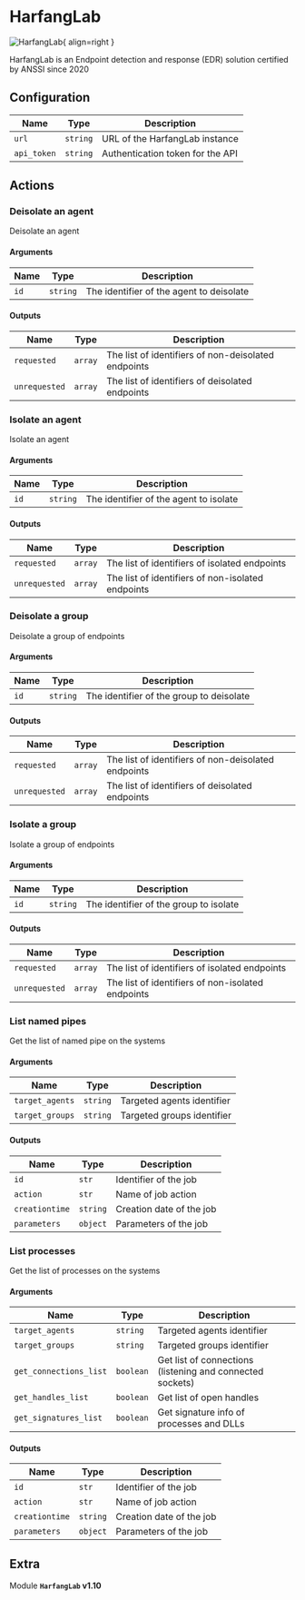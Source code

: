 # HarfangLab

![HarfangLab](/assets/playbooks/library/harfanglab.png){ align=right }

HarfangLab is an Endpoint detection and response (EDR) solution certified by ANSSI since 2020

## Configuration

| Name      |  Type   |  Description  |
| --------- | ------- | --------------------------- |
| `url` | `string` | URL of the HarfangLab instance |
| `api_token` | `string` | Authentication token for the API |

## Actions

### Deisolate an agent

Deisolate an agent

#### Arguments

| Name      |  Type   |  Description  |
| --------- | ------- | --------------------------- |
| `id` | `string` | The identifier of the agent to deisolate |


#### Outputs

| Name      |  Type   |  Description  |
| --------- | ------- | --------------------------- |
| `requested` | `array` | The list of identifiers of non-deisolated endpoints |
| `unrequested` | `array` | The list of identifiers of deisolated endpoints |

### Isolate an agent

Isolate an agent

#### Arguments

| Name      |  Type   |  Description  |
| --------- | ------- | --------------------------- |
| `id` | `string` | The identifier of the agent to isolate |


#### Outputs

| Name      |  Type   |  Description  |
| --------- | ------- | --------------------------- |
| `requested` | `array` | The list of identifiers of isolated endpoints |
| `unrequested` | `array` | The list of identifiers of non-isolated endpoints |

### Deisolate a group

Deisolate a group of endpoints

#### Arguments

| Name      |  Type   |  Description  |
| --------- | ------- | --------------------------- |
| `id` | `string` | The identifier of the group to deisolate |


#### Outputs

| Name      |  Type   |  Description  |
| --------- | ------- | --------------------------- |
| `requested` | `array` | The list of identifiers of non-deisolated endpoints |
| `unrequested` | `array` | The list of identifiers of deisolated endpoints |

### Isolate a group

Isolate a group of endpoints

#### Arguments

| Name      |  Type   |  Description  |
| --------- | ------- | --------------------------- |
| `id` | `string` | The identifier of the group to isolate |


#### Outputs

| Name      |  Type   |  Description  |
| --------- | ------- | --------------------------- |
| `requested` | `array` | The list of identifiers of isolated endpoints |
| `unrequested` | `array` | The list of identifiers of non-isolated endpoints |

### List named pipes

Get the list of named pipe on the systems

#### Arguments

| Name      |  Type   |  Description  |
| --------- | ------- | --------------------------- |
| `target_agents` | `string` | Targeted agents identifier |
| `target_groups` | `string` | Targeted groups identifier |


#### Outputs

| Name      |  Type   |  Description  |
| --------- | ------- | --------------------------- |
| `id` | `str` | Identifier of the job |
| `action` | `str` | Name of job action |
| `creationtime` | `string` | Creation date of the job |
| `parameters` | `object` | Parameters of the job |

### List processes

Get the list of processes on the systems

#### Arguments

| Name      |  Type   |  Description  |
| --------- | ------- | --------------------------- |
| `target_agents` | `string` | Targeted agents identifier |
| `target_groups` | `string` | Targeted groups identifier |
| `get_connections_list` | `boolean` | Get list of connections (listening and connected sockets) |
| `get_handles_list` | `boolean` | Get list of open handles |
| `get_signatures_list` | `boolean` | Get signature info of processes and DLLs |


#### Outputs

| Name      |  Type   |  Description  |
| --------- | ------- | --------------------------- |
| `id` | `str` | Identifier of the job |
| `action` | `str` | Name of job action |
| `creationtime` | `string` | Creation date of the job |
| `parameters` | `object` | Parameters of the job |


## Extra

Module **`HarfangLab` v1.10**